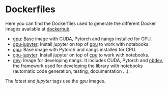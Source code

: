 # Dockerfiles

Here you can find the Dockerfiles used to generate the different Docker images available at [dockerhub](https://hub.docker.com/repository/docker/sensioai/nangs).

- [gpu](./gpu): Base image with CUDA, Pytorch and nangs installed for GPU.
- [gpu-jupyter](./gpu-jupyter): Install jupyter on top of [gpu](./gpu) to work with notebooks.
- [cpu](./cpu): Base image with Pytorch and nangs installed for CPU.
- [cpu-jupyter](./cpu-jupyter): Install jupyter on top of [cpu](./cpu) to work with notebooks.
- [dev](./dev): Image for developing nangs. It includes CUDA, Pytorch and [nbdev](http://nbdev.fast.ai/), the framework used for developing the library with notebooks (automatic code generation, testing, documentation ...).

The *latest* and *jupyter* tags use the *gpu* images.